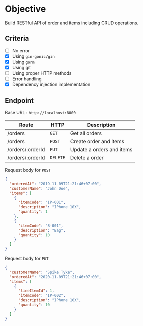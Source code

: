 # Objective

Build RESTful API of order and items including CRUD operations.

## Criteria

- [ ] No error
- [x] Using `gin-gonic/gin`
- [x] Using `gorm`
- [x] Using git
- [ ] Using proper HTTP methods
- [ ] Error handling
- [x] Dependency injection implementation

## Endpoint

Base URL : `http://localhost:8000`

| Route            | HTTP     | Description               |
| ---------------- | -------- | ------------------------- |
| /orders          | `GET`    | Get all orders            |
| /orders          | `POST`   | Create order and items    |
| /orders/:orderId | `PUT`    | Update a orders and items |
| /orders/:orderId | `DELETE` | Delete a order            |

Request body for `POST`

```json
{
  "orderedAt": "2019-11-09T21:21:46+07:00",
  "customerName": "John Doe",
  "items": [
    {
      "itemCode": "IP-001",
      "description": "IPhone 10X",
      "quantity": 1
    },
    {
      "itemCode": "B-001",
      "description": "Bag",
      "quantity": 10
    }
  ]
}
```

Request body for `PUT`

```json
{
  "customerName": "Spike Tyke",
  "orderedAt": "2020-11-09T21:21:46+07:00",
  "items": [
    {
      "lineItemId": 1,
      "itemCode": "IP-002",
      "description": "IPhone 10X",
      "quantity": 10
    }
  ]
}
```
